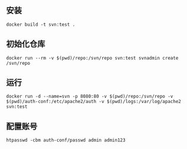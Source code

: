 ## 安装
```
docker build -t svn:test .
```

## 初始化仓库
```
docker run --rm -v $(pwd)/repo:/svn/repo svn:test svnadmin create /svn/repo
```

## 运行
```
docker run -d --name=svn -p 8080:80 -v $(pwd)/repo:/svn/repo -v $(pwd)/auth-conf:/etc/apache2/auth -v $(pwd)/logs:/var/log/apache2 svn:test
```

## 配置账号
```
htpasswd -cbm auth-conf/passwd admin admin123
```

